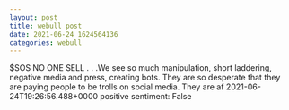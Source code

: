 ```yaml
--- 
layout: post 
title: webull post 
date: 2021-06-24 1624564136 
categories: webull 
--- 
```

$SOS NO ONE SELL . . .We see so much manipulation, short laddering, negative media and press, creating bots. They are so desperate that they are paying people to be trolls on social media. They are af	2021-06-24T19:26:56.488+0000
positive sentiment: False
